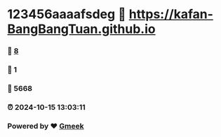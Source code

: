 # 123456aaaafsdeg :link: https://kafan-BangBangTuan.github.io 
### :page_facing_up: [8](https://kafan-BangBangTuan.github.io/tag.html) 
### :speech_balloon: 1 
### :hibiscus: 5668 
### :alarm_clock: 2024-10-15 13:03:11 
### Powered by :heart: [Gmeek](https://github.com/Meekdai/Gmeek)
